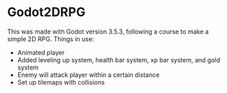 # Godot2DRPG
This was made with Godot version 3.5.3, following a course to make a simple 2D RPG.  Things in use:
- Animated player
- Added leveling up system, health bar system, xp bar system, and gold system
- Enemy will attack player within a certain distance
- Set up tilemaps with collisions
